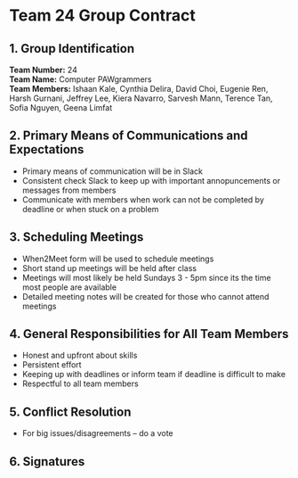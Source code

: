 # Team 24 Group Contract

## 1. Group Identification
**Team Number:** 24
<br>
**Team Name:** Computer PAWgrammers
<br>
**Team Members:**
Ishaan Kale,
Cynthia Delira,
David Choi,
Eugenie Ren,
Harsh Gurnani,
Jeffrey Lee,
Kiera Navarro,
Sarvesh Mann,
Terence Tan,
Sofia Nguyen,
Geena Limfat 

## 2. Primary Means of Communications and Expectations
- Primary means of communication will be in Slack
- Consistent check Slack to keep up with important annopuncements or messages from members
- Communicate with members when work can not be completed by deadline or when stuck on a problem

## 3. Scheduling Meetings
- When2Meet form will be used to schedule meetings
- Short stand up meetings will be held after class
- Meetings will most likely be held Sundays 3 - 5pm since its the time most people are available
- Detailed meeting notes will be created for those who cannot attend meetings

## 4. General Responsibilities for All Team Members
- Honest and upfront about skills
- Persistent effort
- Keeping up with deadlines or inform team if deadline is difficult to make
- Respectful to all team members

## 5. Conflict Resolution
- For big issues/disagreements – do a vote

## 6. Signatures


